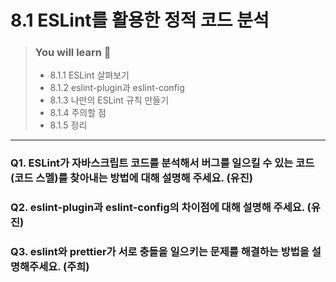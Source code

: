 # 8.1 ESLint를 활용한 정적 코드 분석

> ### You will learn 📝
>- 8.1.1 ESLint 살펴보기
>- 8.1.2 eslint-plugin과 eslint-config
>- 8.1.3 나만의 ESLint 규칙 만들기
>- 8.1.4 주의할 점
>- 8.1.5 정리

---
### Q1. ESLint가 자바스크립트 코드를 분석해서 버그를 일으킬 수 있는 코드(코드 스멜)를 찾아내는 방법에 대해 설명해 주세요. (유진)
### Q2. eslint-plugin과 eslint-config의 차이점에 대해 설명해 주세요. (유진)
### Q3. eslint와 prettier가 서로 충돌을 일으키는 문제를 해결하는 방법을 설명해주세요. (주희)
